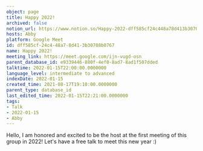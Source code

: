 ```yaml
---
object: page
title: Happy 2022!
archived: false
notion_url: https://www.notion.so/Happy-2022-dff585cf24c448a78d413b30708b0767
hosts: Abby
platform: Google Meet
id: dff585cf-24c4-48a7-8d41-3b30708b0767
name: Happy 2022!
meeting_link: https://meet.google.com/ijn-vugd-osn
parent_database_id: e9339446-880f-4ef0-8ad7-8ad1f507dded
talktime: 2022-01-15T22:00:00.0000000
language_level: intermediate to advanced
indexDate: 2022-01-15
created_time: 2021-08-17T19:10:00.0000000
parent_type: database_id
last_edited_time: 2022-01-15T22:21:00.0000000
tags:
- Talk
- 2022-01-15
- Abby
---
```


Hello, I am honored and excited to be the host at the first meeting of this group in 2022! Let's have a free talk to meet this new year :)





